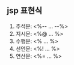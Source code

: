 ## jsp 표현식

1. 주석문: 
<%-- ... --%>
2. 지시문: 
<%@ ... %>
3. 수행문: 
<% ... %>
4. 선언문: 
<%! ... %>
5. 연산문: 
<%= ... %>
